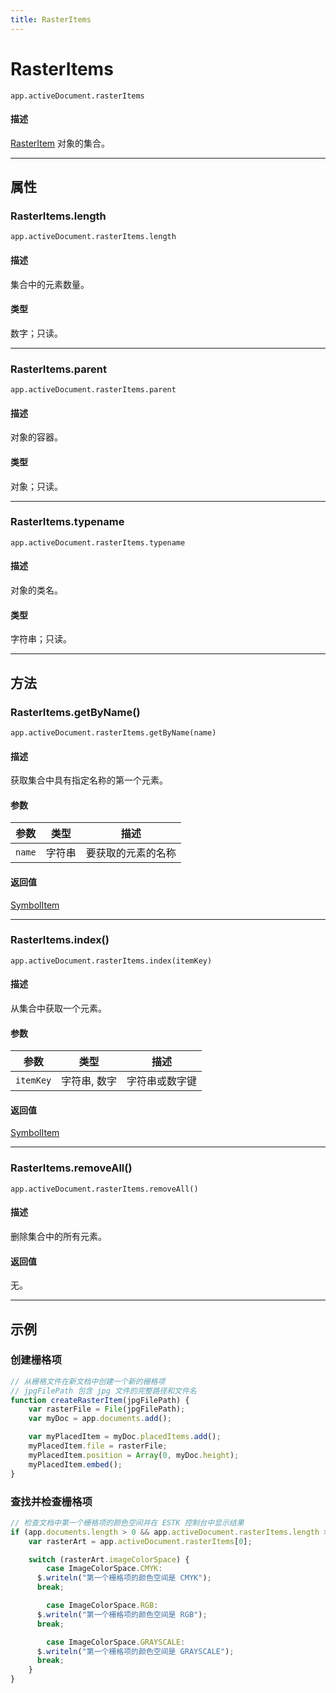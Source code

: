 ```yaml
---
title: RasterItems
---
```

# RasterItems

`app.activeDocument.rasterItems`

#### 描述

[RasterItem](.././RasterItem) 对象的集合。

---

## 属性

### RasterItems.length

`app.activeDocument.rasterItems.length`

#### 描述

集合中的元素数量。

#### 类型

数字；只读。

---

### RasterItems.parent

`app.activeDocument.rasterItems.parent`

#### 描述

对象的容器。

#### 类型

对象；只读。

---

### RasterItems.typename

`app.activeDocument.rasterItems.typename`

#### 描述

对象的类名。

#### 类型

字符串；只读。

---

## 方法

### RasterItems.getByName()

`app.activeDocument.rasterItems.getByName(name)`

#### 描述

获取集合中具有指定名称的第一个元素。

#### 参数

| 参数      | 类型   | 描述         |
| --------- | ------ | ------------------ |
| `name`    | 字符串 | 要获取的元素的名称 |

#### 返回值

[SymbolItem](.././SymbolItem)

---

### RasterItems.index()

`app.activeDocument.rasterItems.index(itemKey)`

#### 描述

从集合中获取一个元素。

#### 参数

| 参数      | 类型     | 描述         |
| --------- | -------------- | ------------------ |
| `itemKey` | 字符串, 数字   | 字符串或数字键     |

#### 返回值

[SymbolItem](.././SymbolItem)

---

### RasterItems.removeAll()

`app.activeDocument.rasterItems.removeAll()`

#### 描述

删除集合中的所有元素。

#### 返回值

无。

---

## 示例

### 创建栅格项

```javascript
// 从栅格文件在新文档中创建一个新的栅格项
// jpgFilePath 包含 jpg 文件的完整路径和文件名
function createRasterItem(jpgFilePath) {
    var rasterFile = File(jpgFilePath);
    var myDoc = app.documents.add();

    var myPlacedItem = myDoc.placedItems.add();
    myPlacedItem.file = rasterFile;
    myPlacedItem.position = Array(0, myDoc.height);
    myPlacedItem.embed();
}
```

### 查找并检查栅格项

```javascript
// 检查文档中第一个栅格项的颜色空间并在 ESTK 控制台中显示结果
if (app.documents.length > 0 && app.activeDocument.rasterItems.length > 0) {
    var rasterArt = app.activeDocument.rasterItems[0];

    switch (rasterArt.imageColorSpace) {
        case ImageColorSpace.CMYK:
      $.writeln("第一个栅格项的颜色空间是 CMYK");
      break;

        case ImageColorSpace.RGB:
      $.writeln("第一个栅格项的颜色空间是 RGB");
      break;

        case ImageColorSpace.GRAYSCALE:
      $.writeln("第一个栅格项的颜色空间是 GRAYSCALE");
      break;
    }
}
```
